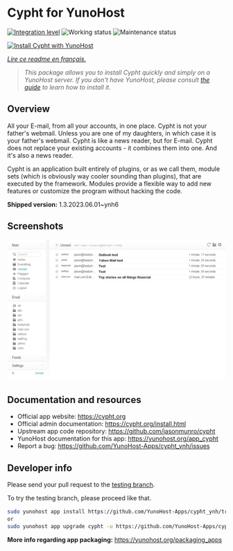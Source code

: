 <!--
N.B.: This README was automatically generated by https://github.com/YunoHost/apps/tree/master/tools/README-generator
It shall NOT be edited by hand.
-->

# Cypht for YunoHost

[![Integration level](https://dash.yunohost.org/integration/cypht.svg)](https://dash.yunohost.org/appci/app/cypht) ![Working status](https://ci-apps.yunohost.org/ci/badges/cypht.status.svg) ![Maintenance status](https://ci-apps.yunohost.org/ci/badges/cypht.maintain.svg)

[![Install Cypht with YunoHost](https://install-app.yunohost.org/install-with-yunohost.svg)](https://install-app.yunohost.org/?app=cypht)

*[Lire ce readme en français.](./README_fr.md)*

> *This package allows you to install Cypht quickly and simply on a YunoHost server.
If you don't have YunoHost, please consult [the guide](https://yunohost.org/#/install) to learn how to install it.*

## Overview

All your E-mail, from all your accounts, in one place. Cypht is not your father's webmail. Unless you are one of my daughters, in which case it is your father's webmail. Cypht is like a news reader, but for E-mail. Cypht does not replace your existing accounts - it combines them into one. And it's also a news reader.

Cypht is an application built entirely of plugins, or as we call them, module sets (which is obviously way cooler sounding than plugins), that are executed by the framework. Modules provide a flexible way to add new features or customize the program without hacking the code.


**Shipped version:** 1.3.2023.06.01~ynh6

## Screenshots

![Screenshot of Cypht](./doc/screenshots/cypht_shot1.png)

## Documentation and resources

* Official app website: <https://cypht.org>
* Official admin documentation: <https://cypht.org/install.html>
* Upstream app code repository: <https://github.com/jasonmunro/cypht>
* YunoHost documentation for this app: <https://yunohost.org/app_cypht>
* Report a bug: <https://github.com/YunoHost-Apps/cypht_ynh/issues>

## Developer info

Please send your pull request to the [testing branch](https://github.com/YunoHost-Apps/cypht_ynh/tree/testing).

To try the testing branch, please proceed like that.

``` bash
sudo yunohost app install https://github.com/YunoHost-Apps/cypht_ynh/tree/testing --debug
or
sudo yunohost app upgrade cypht -u https://github.com/YunoHost-Apps/cypht_ynh/tree/testing --debug
```

**More info regarding app packaging:** <https://yunohost.org/packaging_apps>
